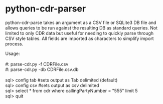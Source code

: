 # python-cdr-parser
python-cdr-parse takes an argument as a CSV file or SQLite3 DB file and allows queries to be run against the resulting DB as standard queries.  Not limited to only CDR data but useful for needing to quickly parse through CSV style tables.  All fields are imported as characters to simplify import process.

Usage:<br> 
<br>
#: parse-cdr.py -f CDRFile.csv <br>
#: parse-cdr.py -db CDRFile.csv.db <br>
<br>
sql> config tab #sets output as Tab delimited (default)<br>
sql> config csv #sets output as csv delimited<br>
sql> select * from cdr where callingPartyNumber = "555" limit 5<br>
sql> quit
